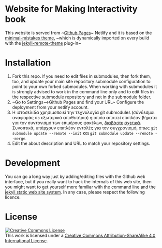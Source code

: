 # Website for Making Interactivity book

This website is served from ~[Github Pages](https://pages.github.com/)~ Netlify and it is based on the [minimal-mistakes theme](https://github.com/mmistakes/minimal-mistakes), ~which is dynamically imported on every build with the [jekyll-remote-theme](https://github.com/benbalter/jekyll-remote-theme) plug-in~

# Installation

1. Fork this repo. If you need to edit files in submodules, then fork them, too, and update your main site repository submodule configuration to point to your own forked submodules. When working with submodules it is strongly advised to work in the command line only and to edit files in the respective submodule repository and not in the submodule folder.
2. ~Go to Settings-->Github Pages and find your URL~ Configure the deployment from your netlify account.
3. Η ιστοσελίδα χρησιμοποιεί την τεχνολογία git submodules (σύνδεσμοι αναφοράς σε εξωτερικά αποθετήρια) η οποία απαιτεί επιπλέον βήματα για τον συντονισμό των επιμέρους φακέλων, [διαβάστε](https://github.blog/2016-02-01-working-with-submodules/) [σχετικά](https://www.atlassian.com/git/tutorials/git-submodule). Συνοπτικά, υπάρχουν επιπλέον εντολές για τον συγχρονισμό, όπως `git submodule update --remote --init` και `git submodule update --remote --merge`.
4. Edit the about description and URL to match your repository settings.

# Development

You can go a long way just by adding/editing files with the Github web interface, but if you really want to hack the internals of this web site, then you might want to get yourself more familiar with the command line and the [jekyll static web site system](https://jekyllrb.com/). In any case, please respect the following licence.

# License

<a rel="license" href="http://creativecommons.org/licenses/by-sa/4.0/"><img alt="Creative Commons License" style="border-width:0" src="https://i.creativecommons.org/l/by-sa/4.0/80x15.png" /></a><br />This work is licensed under a <a rel="license" href="http://creativecommons.org/licenses/by-sa/4.0/">Creative Commons Attribution-ShareAlike 4.0 International License</a>.
